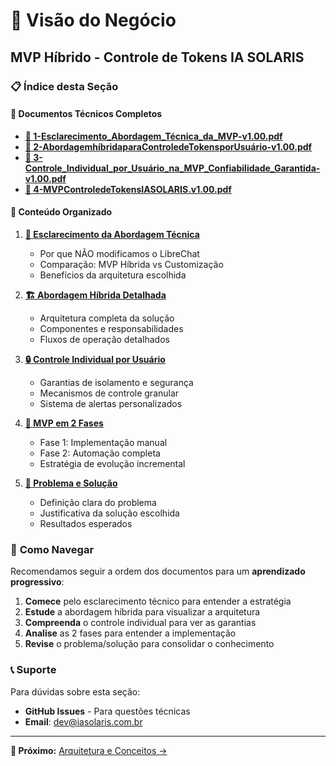 # 🎯 Visão do Negócio
## MVP Híbrido - Controle de Tokens IA SOLARIS

### 📋 **Índice desta Seção**

#### 📄 **Documentos Técnicos Completos**
- **[📄 1-Esclarecimento_Abordagem_Técnica_da_MVP-v1.00.pdf](../assets/pdfs/1-Esclarecimento_Abordagem_Técnica_da_MVP-v1.00.pdf)**
- **[📄 2-AbordagemhíbridaparaControledeTokensporUsuário-v1.00.pdf](../assets/pdfs/2-Abordagemh%C3%ADbridaparaControledeTokensporUsu%C3%A1rio-v1.00.pd)**
- **[📄 3-Controle_Individual_por_Usuário_na_MVP_Confiabilidade_Garantida-v1.00.pdf](../assets/pdfs/3-Controle_Individual_por_Usuário_na_MVP_Confiabilidade_Garantida-v1.00.pdf)**
- **[📄 4-MVPControledeTokensIASOLARIS.v1.00.pdf](../assets/pdfs/4-MVPControledeTokensIASOLARIS.v1.00.pdf)**

#### 📖 **Conteúdo Organizado**

1. **[🎯 Esclarecimento da Abordagem Técnica](esclarecimento-tecnico.md)**
   - Por que NÃO modificamos o LibreChat
   - Comparação: MVP Híbrida vs Customização
   - Benefícios da arquitetura escolhida

2. **[🏗️ Abordagem Híbrida Detalhada](abordagem-hibrida.md)**
   - Arquitetura completa da solução
   - Componentes e responsabilidades
   - Fluxos de operação detalhados

3. **[🔒 Controle Individual por Usuário](controle-individual.md)**
   - Garantias de isolamento e segurança
   - Mecanismos de controle granular
   - Sistema de alertas personalizados

4. **[🚀 MVP em 2 Fases](mvp-duas-fases.md)**
   - Fase 1: Implementação manual
   - Fase 2: Automação completa
   - Estratégia de evolução incremental

5. **[🎯 Problema e Solução](problema-solucao.md)**
   - Definição clara do problema
   - Justificativa da solução escolhida
   - Resultados esperados

### 🎯 **Como Navegar**

Recomendamos seguir a ordem dos documentos para um **aprendizado progressivo**:

1. **Comece** pelo esclarecimento técnico para entender a estratégia
2. **Estude** a abordagem híbrida para visualizar a arquitetura
3. **Compreenda** o controle individual para ver as garantias
4. **Analise** as 2 fases para entender a implementação
5. **Revise** o problema/solução para consolidar o conhecimento

### 📞 **Suporte**

Para dúvidas sobre esta seção:
- **GitHub Issues** - Para questões técnicas
- **Email**: dev@iasolaris.com.br

---

**📖 Próximo:** [Arquitetura e Conceitos →](../02-arquitetura/)

